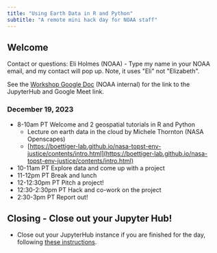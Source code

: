 ```yaml
---
title: "Using Earth Data in R and Python"
subtitle: "A remote mini hack day for NOAA staff"
---
```


## Welcome

Contact or questions: Eli Holmes (NOAA) - Type my name in your NOAA email, and my contact will pop up. Note, it uses "Eli" not "Elizabeth".

See the [Workshop Google Doc](https://docs.google.com/document/d/1Za7lPGo7XXFXvEBwnB221auL95q-5Ra-6lWQdoha43w/edit?usp=sharing) (NOAA internal) for the link to the JupyterHub and Google Meet link.

### December 19, 2023

* 8-10am PT Welcome and 2 geospatial tutorials in R and Python
    - Lecture on earth data in the cloud by Michele Thornton (NASA Openscapes)
    - [https://boettiger-lab.github.io/nasa-topst-env-justice/contents/intro.html](https://boettiger-lab.github.io/nasa-topst-env-justice/contents/intro.html)
* 10-11am PT Explore data and come up with a project
* 11-12pm PT Break and lunch
* 12-12:30pm PT Pitch a project!
* 12:30-2:30pm PT Hack and co-work on the project
* 2:30-3pm PT Report out!


## Closing - Close out your Jupyter Hub!

- Close out your JupyterHub instance if you are finished for the day, following [these instructions](https://podaac.github.io/2022-SWOT-Ocean-Cloud-Workshop/tutorials/00_Setup.html#how-do-i-end-my-session). 
